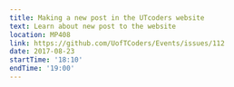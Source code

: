 ```yaml
---
title: Making a new post in the UTcoders website
text: Learn about new post to the website
location: MP408
link: https://github.com/UofTCoders/Events/issues/112
date: 2017-08-23
startTime: '18:10'
endTime: '19:00'
---
```

